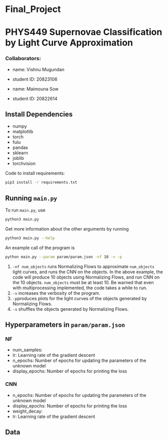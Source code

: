 # Final_Project
# PHYS449 Supernovae Classification by Light Curve Approximation

### Collaborators:
- name: Vishnu Mugundan
- student ID: 20823106

- name: Maimouna Sow
- student ID: 20822614

## Install Dependencies

- numpy
- matplotlib
- torch
- fulu
- pandas
- sklearn
- joblib
- torchvision

Code to install requirements:
```sh
pip3 install -r requirements.txt
```

## Running `main.py`

To run `main.py`, use

```sh
python3 main.py
```

Get more information about the other arguments by running

```sh
python3 main.py --help
```

An example call of the program is

```sh
python main.py --param param/param.json -nf 10 -v -p
```

1. `-nf num_objects` runs Normalizing Flows to approximate `num_objects` light curves, and runs the CNN on the objects. In the above example, the code will produce 10 objects using Normalizing Flows, and run CNN on the 10 objects. `num_objects` must be at least 10. Be warned that even with multiprocessing implemented, the code takes a while to run.
2. `-v` increases the verbosity of the program.
3. `-p`produces plots for the light curves of the objects generated by Normalizing Flows.
4. `-s` shuffles the objects generated by Normalizing Flows. 

## Hyperparameters in `param/param.json`

### NF
- num_samples: 
- lr: Learning rate of the gradient descent
- n_epochs: Number of epochs for updating the parameters of the unknown model
- display_epochs: Number of epochs for printing the loss

### CNN
- n_epochs: Number of epochs for updating the parameters of the unknown model
- display_epochs: Number of epochs for printing the loss
- weight_decay: 
- lr: Learning rate of the gradient descent

## Data


